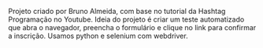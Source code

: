 Projeto criado por Bruno Almeida, com base no tutorial da Hashtag Programação no Youtube.
Ideia do projeto é criar um teste automatizado que abra o navegador, preencha o formulário e clique no link para confirmar a inscrição.
Usamos python e selenium com webdriver.
